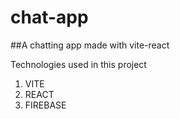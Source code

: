 # chat-app

##A chatting app made with vite-react

Technologies used in this project

1. VITE
1. REACT
1. FIREBASE
